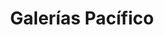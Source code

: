 ---
title: "Galerías Pacífico"
url: /ciudad-autonoma-de-buenos-aires/galerias-pacifico-avenida-cordoba/
shop: centro comercial
---
